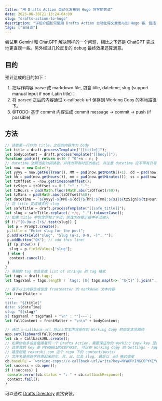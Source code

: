 ```yaml
---
title: "用 Drafts Action 自动化发布到 Hugo 博客的尝试"
date: 2025-06-30T21:13:24-04:00
slug: "drafts-action-to-hugo"
description: "详细介绍如何使用 Drafts Action 自动化将文章发布到 Hugo 客，包括 JavaScript 代码实现和 x-callback-url 集成。"
tags: ["日日谈"]
---
```


尝试用 Gemini 和 ChatGPT 解决同样的一个问题，相比之下还是 ChatGPT 完成地更直观一些。另外经过几轮反复的 debug 最终效果还算满意。

## 目的

预计达成的目的如下：

1. 把写作内容 parse 成 markdown file, 包含 title, datetime, slug (support manual input if non-Latin title)；
2. 将 parsed 之后的内容通过 x-callback-url 保存到 Working Copy 的本地路径下。
3. @TODO: 基于 commit 内容生成 commit message -> commit -> push (if possible)

## 方法

```javascript
// 读取第一行作为 title，之后的内容作为 body
let title = draft.processTemplate("[[title]]");
let bodyContent = draft.processTemplate("[[body]]");
function pad(n){ return n<10 ? "0"+n : n; }
// datetime 依照当前时间读取，并转为带有时区的格式，并注意 datetime 应不带有引号
let now = new Date();
let yyyy = now.getFullYear(), MM = pad(now.getMonth()+1), dd = pad(now.getDate());
let hh = pad(now.getHours()), mm = pad(now.getMinutes()), ss = pad(now.getSeconds());
let tzOffset = -now.getTimezoneOffset();
let tzSign = tzOffset >= 0 ? "+" : "-";
let tzHours = pad(Math.floor(Math.abs(tzOffset)/60));
let tzMins = pad(Math.abs(tzOffset)%60);
let dateTime = `${yyyy}-${MM}-${dd}T${hh}:${mm}:${ss}${tzSign}${tzHours}:${tzMins}`;
// 将 title 变成博文的 slug
let safeTitle = draft.processTemplate("[[safe_title]]");
let slug = safeTitle.replace(/ +/g, "-").toLowerCase();
// 如果 title 中包含非拉丁字母，则改为在提示框中手动输入
if (!/^[0-9a-z-]+$/.test(slug)) {
 let p = Prompt.create();
 p.title = "Enter slug for the post";
 p.addTextField("slug", "Slug (a-z, 0-9, -)", "");
 p.addButton("OK"); // add this line!
 if (p.show()) {
  slug = p.fieldValues["slug"];
 } else {
  context.cancel();
 }
}
// 草稿的 tag 也会变成 list of strings 的 tag 格式
let tags = draft.tags;
let tagsYaml = tags.length ? `tags: [${ tags.map(t=> `"${t}"`).join(", ") }]` : "";

// 基于以上内容生成包含 frontmatter 的 markdown 文本内容
let frontMatter =
`---
title: "${title}"
date: ${dateTime}
slug: "${slug}"
${ tagsYaml ? tagsYaml + "\n" : ""}---`;
let fullContent = frontMatter + "\n\n" + bodyContent;

// 通过 x-callback-url 将以上文本内容保存到 Working Copy 的指定本地路径
app.setClipboard(fullContent);
let cb = CallbackURL.create();
// 如果你有多设备使用着同一个 Drafts Action，需要保证你的 Working Copy key 是统一的（因为这个 key 在不同设备的 Working Copy 中是随机生成的，并不会自动同步）
// 这里我的 key 是 MYWORKINGCOPYKEY, 可以在 Working Copy 的 Settings - App Integrations 里找到
// 路径则是 rexarski.com 这个 repo 下的 content/posts/
// 文件名是用连字符串起来的年、月、日，以及 slug, 最后以 .md 格式收尾
cb.baseURL = `working-copy://x-callback-url/write?key=MYWORKINGCOPYKEY&repo=rexarski.com&clipboard=yes&mode=safe&no_text=empty&path=content/posts/${yyyy}-${MM}-${dd}-${slug}.md`
let success = cb.open();
if (!success) {
 console.error(cb.status + ": " + cb.callbackResponse);
 context.fail();
}
```

可以通过 [Drafts Directory](https://directory.getdrafts.com/a/2ZK) 直接安装。
